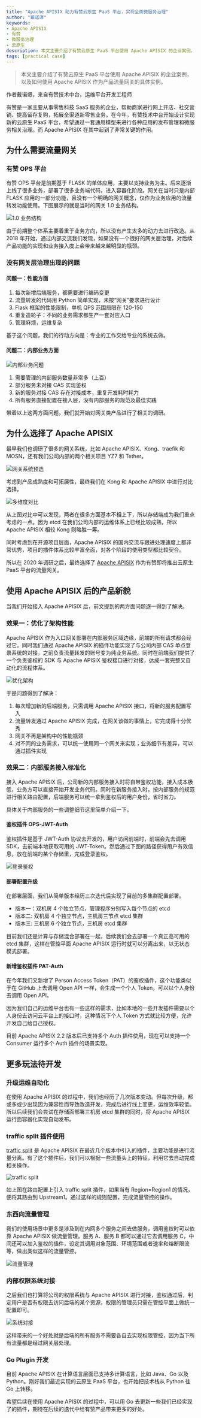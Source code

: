 ```yaml
---
title: "Apache APISIX 助力有赞云原生 PaaS 平台，实现全面微服务治理"
author: "戴诺璟"
keywords: 
- Apache APISIX
- 有赞
- 微服务治理
- 云原生
description: 本文主要介绍了有赞云原生 PaaS 平台使用 Apache APISIX 的企业案例，以及如何使用 Apache APISIX 作为产品流量网关的具体实例。
tags: [practical case]
---
```


> 本文主要介绍了有赞云原生 PaaS 平台使用 Apache APISIX 的企业案例，以及如何使用 Apache APISIX 作为产品流量网关的具体实例。

<!--truncate-->

作者戴诺璟，来自有赞技术中台，运维平台开发工程师

有赞是一家主要从事零售科技 SaaS 服务的企业，帮助商家进行网上开店、社交营销、提高留存复购，拓展全渠道新零售业务。在今年，有赞技术中台开始设计实现新的云原生 PaaS 平台，希望通过一套通用模型来进行各种应用的发布管理和微服务相关治理。而 Apache APISIX 在其中起到了非常关键的作用。

## 为什么需要流量网关

### 有赞 OPS 平台

有赞 OPS 平台是前期基于 FLASK 的单体应用，主要以支持业务为主。后来逐渐上线了很多业务，部署了很多业务端代码，进入容器化阶段。网关在当时只是内部 FLASK 应用的一部分功能，且没有一个明确的网关概念，仅作为业务应用的流量转发功能使用。下图展示的就是当时的网关 1.0 业务结构。

![1.0 业务结构](https://static.apiseven.com/202108/1631607246260-65fa3794-befc-4e84-beee-e5526085c719.png)

由于前期整个体系主要着重于业务方向，所以没有产生太多的动力去进行改造。从 2018 年开始，通过内部交流我们发现，如果没有一个很好的网关层治理，对后续产品功能的实现和业务接入度上会带来越来越明显的瓶颈。

### 没有网关层治理出现的问题

#### 问题一：性能方面

1. 每次新增后端服务，都需要进行编码变更
2. 流量转发的代码用 Python 简单实现，未按“网关”要求进行设计
3. Flask 框架的性能限制，单机 QPS 范围局限在 120-150
4. 重复造轮子：不同的业务需求都生产一套对应入口
5. 管理麻烦，运维复杂

基于这个问题，我们的行动方向是：专业的工作交给专业的系统去做。

#### 问题二：内部业务方面

![内部业务问题](https://static.apiseven.com/202108/1631607280492-f3e9abbe-5017-497a-a8b8-80dd079f5a98.png)

1. 需要管理的内部服务数量非常多（上百）
2. 部分服务未对接 CAS 实现鉴权
3. 新的服务对接 CAS 存在对接成本，重复开发耗时耗力
4. 所有服务直接配置在接入层，没有内部服务的规范及最佳实践

带着以上这两方面问题，我们就开始对网关类产品进行了相关的调研。

## 为什么选择了 Apache APISIX

最早我们也调研了很多的网关系统，比如 Apache APISIX、Kong、traefik 和 MOSN，还有我们公司内部的两个相关项目 YZ7 和 Tether。

![网关系统预选](https://static.apiseven.com/202108/1631607308093-b2135819-6d17-41d4-b2fb-10cbefa3c27b.png)

考虑到产品成熟度和可拓展性，最终我们在 Kong 和 Apache APISIX 中进行对比选择。

![多维度对比](https://static.apiseven.com/202108/1631607325400-45aba773-ef63-4168-8c01-5cfa69bb4021.png)

从上图对比中可以发现，两者在很多方面基本不相上下，所以存储端成为我们重点考虑的一点。因为 etcd 在我们公司内部的运维体系上已经比较成熟，所以 Apache APISIX 相较 Kong 则略胜一筹。

同时考虑到在开源项目层面，Apache APISIX 的国内交流与跟进处理速度上都非常优秀，项目的插件体系比较丰富全面，对各个阶段的使用类型都比较契合。

所以在 2020 年调研之后，最终选择了 [Apache APISIX](https://github.com/apache/apisix) 作为有赞即将推出云原生 PaaS 平台的流量网关。

## 使用 Apache APISIX 后的产品新貌

当我们开始接入 Apache APISIX 后，前文提到的两方面问题逐一得到了解决。

### 效果一：优化了架构性能

Apache APISIX 作为入口网关部署在内部服务区域边缘，前端的所有请求都会经过它。同时我们通过 Apache APISIX 的插件功能实现了与公司内部 CAS 单点登录系统的对接，之前负责流量转发的账号变为纯业务系统。同时在前端我们提供了一个负责鉴权的 SDK 与 Apache APISIX 鉴权接口进行对接，达成一套完整又自动化的流程体系。

![优化架构](https://static.apiseven.com/202108/1631607354934-f951c4f5-8d45-458e-83a6-de20fd206540.png)

于是问题得到了解决：

1. 每次增加新的后端服务，只需调用 Apache APISIX 接口，将新的服务配置写入
2. 流量转发通过 Apache APISIX 完成，在网关该做的事情上，它完成得十分优秀
3. 网关不再是架构中的性能瓶颈
4. 对不同的业务需求，可以统一使用同一个网关来实现；业务细节有差异，可以通过插件实现

### 效果二：内部服务接入标准化

接入 Apache APISIX 后，公司新的内部服务接入时将自带鉴权功能，接入成本极低，业务方可以直接开始开发业务代码。同时在新服务接入时，按内部服务的规范进行相关路由配置，后端服务可以统一拿到鉴权后的用户身份，省时省力。

具体关于内部服务的一些调整细节这里简单介绍一下。

#### 鉴权插件 OPS-JWT-Auth

鉴权插件是基于 JWT-Auth 协议去开发的，用户访问前端时，前端会先去调用 SDK，去前端本地获取可用的 JWT-Token。然后通过下图的路径获得用户有效信息，放在前端的某个存储里，完成登录鉴权。

![登录鉴权](https://static.apiseven.com/202108/1631607385027-4cf6381d-d0ea-4e5e-a8c9-ffc599e6e69c.png)

#### 部署配置升级

在部署层面，我们从简单版本经历三次迭代后实现了目前的多集群配置部署。

* 版本一：双机房 4 个独立节点，管理程序分别写入每个节点的 etcd
* 版本二: 双机房 4 个独立节点，主机房三节点 etcd 集群
* 版本三: 三机房 6 个独立节点，三机房 etcd 集群

目前我们还是计算与存储混合部署在一起，后续我们会去部署一个真正高可用的 etcd 集群，这样在管控平面 Apache APISIX 运行时就可以分离出来，以无状态模式部署。

#### 新增鉴权插件 PAT-Auth

在今年我们又新增了 Person Access Token（PAT）的鉴权插件，这个功能类似于在 GitHub 上去调用 Open API 一样，会生成一个个人 Token，可以以个人身份去调用 Open API。

因为我们自己的运维平台也有一些这样的需求，比如本地的一些开发插件需要以个人身份去访问云平台上的接口时，这种情况下个人 Token 方式就比较方便，允许开发自己给自己授权。

目前 Apache APISIX 2.2 版本后已支持多个 Auth 插件使用，现在可以支持一个 Consumer 运行多个 Auth 插件的场景实现。

## 更多玩法待开发

### 升级运维自动化

在使用 Apache APISIX 的过程中，我们也经历了几次版本变动。但每次升级，都或多或少出现因为兼容性而导致改造开发，完成后进行线上变更，运维效率较低。所以后续我们会尝试在存储面部署三机房 etcd 集群的同时，将 Apache APISIX 运行面容器化实现自动发布。

### traffic split 插件使用

[traffic split](https://github.com/apache/apisix/blob/master/docs/en/latest/plugins/traffic-split.md) 是 Apache APISIX 在最近几个版本中引入的插件，主要功能是进行流量分离。有了这个插件后，我们可以根据一些流量头上的特征，利用它去自动完成相关操作。

![traffic split](https://static.apiseven.com/202108/1631607412159-bc84d447-ef28-4726-8ee1-b960415ac5ce.png)

如上图在路由配置上引入 traffic split 插件，如果当有 Region=Region1 的情况，便将其路由到 Upstream1。通过这样的规则配置，完成流量管控的操作。

### 东西向流量管理

我们的使用场景中更多是涉及到在内网多个服务之间去做服务，调用鉴权时可以依靠 Apache APISIX 做流量管理。服务 A、服务 B 都可以通过它去调用服务 C，中间还可以加入鉴权的插件，设定其调用对象范围、环境范围或者速率和熔断限流等，做出类似这样的流量管控。

![流量管理](https://static.apiseven.com/202108/1631607435661-c22c61c4-396b-4412-9643-b6ccb16cfb1c.png)

### 内部权限系统对接

之后我们也打算将公司的权限系统与 Apache APISIX 进行对接，鉴权通过后，判定用户是否有权限去访问后端的某个资源，权限的管理员只需在管控平面上做统一配置即可。

![系统对接](https://static.apiseven.com/202108/1631607457290-e1f379c5-a23e-46a6-9cea-93cb6f5916ba.png)

这样带来的一个好处就是后端的所有服务不需要各自去实现权限管控，因为当下所有流量都是经过网关层处理。

### Go Plugin 开发

目前 Apache APISIX 在计算语言层面已支持多计算语言，比如 Java、Go 以及 Python。刚好我们最近实现的云原生 PaaS 平台，也开始把技术栈从 Python 往 Go 上转移。

希望后续在使用 Apache APISIX 的过程中，可以用 Go 去更新一些我们已经实现了的插件，期待在后续的迭代中给有赞产品带来更多的好处。
